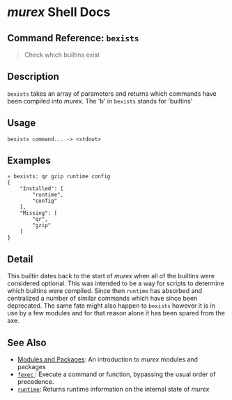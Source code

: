# _murex_ Shell Docs

## Command Reference: `bexists`

> Check which builtins exist

## Description

`bexists` takes an array of parameters and returns which commands have been
compiled into _murex_. The 'b' in `bexists` stands for 'builtins'

## Usage

    bexists command... -> <stdout>

## Examples

    » bexists: qr gzip runtime config
    {
        "Installed": [
            "runtime",
            "config"
        ],
        "Missing": [
            "qr",
            "gzip"
        ]
    }

## Detail

This builtin dates back to the start of _murex_ when all of the builtins were
considered optional. This was intended to be a way for scripts to determine
which builtins were compiled. Since then `runtime` has absorbed and centralized
a number of similar commands which have since been deprecated. The same fate
might also happen to `bexists` however it is in use by a few modules and for
that reason alone it has been spared from the axe.

## See Also

* [Modules and Packages](../user-guide/modules.md):
  An introduction to _murex_ modules and packages
* [`fexec` ](../commands/fexec.md):
  Execute a command or function, bypassing the usual order of precedence.
* [`runtime`](../commands/runtime.md):
  Returns runtime information on the internal state of _murex_